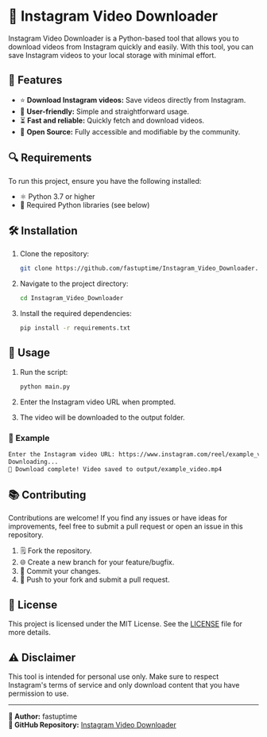 # 🔗 Instagram Video Downloader

Instagram Video Downloader is a Python-based tool that allows you to download videos from Instagram quickly and easily. With this tool, you can save Instagram videos to your local storage with minimal effort.

## 🔧 Features

- ⭐ **Download Instagram videos:** Save videos directly from Instagram.
- 💎 **User-friendly:** Simple and straightforward usage.
- ⏳ **Fast and reliable:** Quickly fetch and download videos.
- 🔐 **Open Source:** Fully accessible and modifiable by the community.

## 🔍 Requirements

To run this project, ensure you have the following installed:

- ⚛ Python 3.7 or higher
- 📝 Required Python libraries (see below)

## 🛠️ Installation

1. Clone the repository:

   ```bash
   git clone https://github.com/fastuptime/Instagram_Video_Downloader.git
   ```

2. Navigate to the project directory:

   ```bash
   cd Instagram_Video_Downloader
   ```

3. Install the required dependencies:

   ```bash
   pip install -r requirements.txt
   ```

## 🔄 Usage

1. Run the script:

   ```bash
   python main.py
   ```

2. Enter the Instagram video URL when prompted.

3. The video will be downloaded to the output folder.

### 🔢 Example

```bash
Enter the Instagram video URL: https://www.instagram.com/reel/example_video/
Downloading...
🚀 Download complete! Video saved to output/example_video.mp4
```

## 📚 Contributing

Contributions are welcome! If you find any issues or have ideas for improvements, feel free to submit a pull request or open an issue in this repository.

1. 🗒 Fork the repository.
2. 🌐 Create a new branch for your feature/bugfix.
3. 📂 Commit your changes.
4. 🚀 Push to your fork and submit a pull request.

## 📢 License

This project is licensed under the MIT License. See the [LICENSE](LICENSE) file for more details.

## ⚠️ Disclaimer

This tool is intended for personal use only. Make sure to respect Instagram's terms of service and only download content that you have permission to use.

---

**👤 Author:** fastuptime  
**🔗 GitHub Repository:** [Instagram Video Downloader](https://github.com/fastuptime/Instagram_Video_Downloader)

